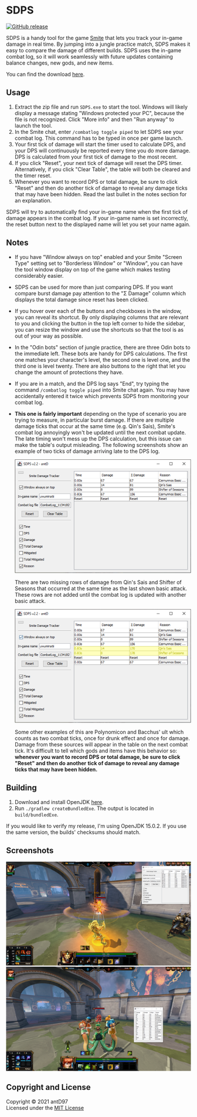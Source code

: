 # SDPS

[![GitHub release](https://img.shields.io/github/downloads/antD97/SDPS/v2.3/total)](https://github.com/antD97/SmiteDPS/releases/tag/v2.3)

SDPS is a handy tool for the game [Smite](https://smitegame.com/) that lets you track your in-game
damage in real time. By jumping into a jungle practice match, SDPS makes it easy to compare the
damage of different builds. SDPS uses the in-game combat log, so it will work seamlessly with future
updates containing balance changes, new gods, and new items.

You can find the download [here](https://github.com/antD97/SmiteDPS/releases/tag/v2.3).

## Usage

1. Extract the zip file and run `SDPS.exe` to start the tool. Windows will likely display a message
   stating "Windows protected your PC", because the file is not recognized. Click "More info" and
   then "Run anyway" to launch the tool.
2. In the Smite chat, enter `/combatlog toggle piped` to let SDPS see your combat log. This command
   has to be typed in once per game launch.
3. Your first tick of damage will start the timer used to calculate DPS, and your DPS will
   continuously be reported every time you do more damage. DPS is calculated from your first tick of
   damage to the most recent.
4. If you click "Reset", your next tick of damage will reset the DPS timer. Alternatively, if you
   click "Clear Table", the table will both be cleared and the timer reset.
5. Whenever you want to record DPS or total damage, be sure to click "Reset" and then do another
   tick of damage to reveal any damage ticks that may have been hidden. Read the last bullet in the
   notes section for an explanation.

SDPS will try to automatically find your in-game name when the first tick of damage appears in the
combat log. If your in-game name is set incorrectly, the reset button next to the displayed name
will let you set your name again.

## Notes

- If you have "Window always on top" enabled and your Smite "Screen Type" setting set to "Borderless
  Window" or "Window", you can have the tool window display on top of the game which makes testing
  considerably easier.
  
- SDPS can be used for more than just comparing DPS. If you want compare burst damage pay attention
  to the "Σ Damage" column which displays the total damage since reset has been clicked.

- If you hover over each of the buttons and checkboxes in the window, you can reveal its shortcut.
  By only displaying columns that are relevant to you and clicking the button in the top left
  corner to hide the sidebar, you can resize the window and use the shortcuts so that the tool is
  as out of your way as possible.

- In the "Odin bots" section of jungle practice, there are three Odin bots to the immediate left.
  These bots are handy for DPS calculations. The first one matches your character's level, the
  second one is level one, and the third one is level twenty. There are also buttons to the right
  that let you change the amount of protections they have.

- If you are in a match, and the DPS log says "End", try typing the command
  `/combatlog toggle piped` into Smite chat again. You may have accidentally entered it twice which
  prevents SDPS from monitoring your combat log.

- **This one is fairly important** depending on the type of scenario you are trying to measure, in
  particular burst damage. If there are multiple damage ticks that occur at the same time (e.g.
  Qin's Sais), Smite's combat log annoyingly won't be updated until the next combat update. The late
  timing won't mess up the DPS calculation, but this issue can make the table's output misleading.
  The following screenshots show an example of two ticks of damage arriving late to the DPS log.

  ![Screenshot 4](pics/screenshot3.png)
  
  There are two missing rows of damage from Qin's Sais and Shifter of Seasons that occurred at the
  same time as the last shown basic attack. These rows are not added until the combat log is
  updated with another basic attack.

  ![Screenshot 4](pics/screenshot4.png)

  Some other examples of this are Polynomicon and Bacchus' ult which counts as two combat ticks,
  once for drunk effect and once for damage. Damage from these sources will appear in the table on
  the next combat tick. It's difficult to tell which gods and items have this behavior so:
  **whenever you want to record DPS or total damage, be sure to click "Reset" and then do another**
  **tick of damage to reveal any damage ticks that may have been hidden.**

## Building

1. Download and install OpenJDK [here](https://openjdk.java.net/install).
2. Run `./gradlew createBundledExe`. The output is located in `build/bundledExe`.

If you would like to verify my release, I'm using OpenJDK 15.0.2. If you use the same version, the
builds' checksums should match.

## Screenshots

[![Screenshot 1](pics/screenshot1.png)](pics/screenshot1.png)  
[![Screenshot 2](pics/screenshot2.png)](pics/screenshot2.png)

## Copyright and License

Copyright © 2021 antD97  
Licensed under the [MIT License](LICENSE)
